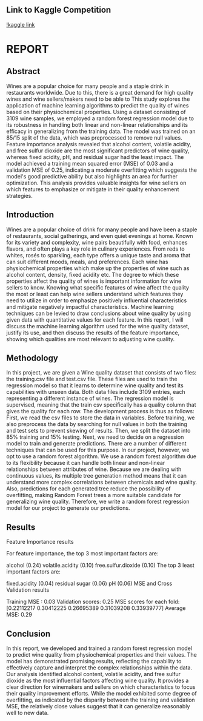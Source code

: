 ## Link to Kaggle Competition
[!kaggle link](https://www.kaggle.com/competitions/wine-quality-final-dataset)
# REPORT
## Abstract
Wines are a popular choice for many people and a staple drink in restaurants worldwide. Due to this, there is a great demand for high quality wines and wine sellers/makers need to be able to This study explores the application of machine learning algorithms to predict the quality of wines based on their physiochemical properties. Using a dataset consisting of 3109 wine samples, we employed a random forest regression model due to its robustness in handling both linear and non-linear relationships and its efficacy in generalizing from the training data. The model was trained on an 85/15 split of the data, which was preprocessed to remove null values. Feature importance analysis revealed that alcohol content, volatile acidity, and free sulfur dioxide are the most significant predictors of wine quality, whereas fixed acidity, pH, and residual sugar had the least impact. The model achieved a training mean squared error (MSE) of 0.03 and a validation MSE of 0.25, indicating a moderate overfitting which suggests the model's good predictive ability but also highlights an area for further optimization. This analysis provides valuable insights for wine sellers on which features to emphasize or mitigate in their quality enhancement strategies.

## Introduction
Wines are a popular choice of drink for many people and have been a staple of restaurants, social gatherings, and even quiet evenings at home. Known for its variety and complexity, wine pairs beautifully with food, enhances flavors, and often plays a key role in culinary experiences. From reds to whites, rosés to sparkling, each type offers a unique taste and aroma that can suit different moods, meals, and preferences. Each wine has physiochemical properties which make up the properties of wine such as alcohol content, density, fixed acidity etc. The degree to which these properties affect the quality of wines is important information for wine sellers to know. Knowing what specific features of wine affect the quality the most or least can help wine sellers understand which features they need to utilize in order to emphasize positively influential characteristics and mitigate negatively impactful characteristics. Machine learning techniques can be levied to draw conclusions about wine quality by using given data with quantitative values for each feature. In this report, I will discuss the machine learning algorithm used for the wine quality dataset, justify its use, and then discuss the results of the feature importance, showing which qualities are most relevant to adjusting wine quality.

## Methodology
In this project, we are given a Wine quality dataset that consists of two files: the training.csv file and test.csv file. These files are used to train the regression model so that it learns to determine wine quality and test its capabilities with unseen data. Both data files include 3109 entries, each representing a different instance of wines. The regression model is supervised, meaning that the train csv specifically has a quality column that gives the quality for each row. The development process is thus as follows: First, we read the csv files to store the data in variables. Before training, we also preprocess the data by searching for null values in both the training and test sets to prevent skewing of results. Then, we split the dataset into 85% training and 15% testing. Next, we need to decide on a regression model to train and generate predictions. There are a number of different techniques that can be used for this purpose. In our project, however, we opt to use a random forest algorithm. We use a random forest algorithm due to its flexibility because it can handle both linear and non-linear relationships between attributes of wine. Because we are dealing with continuous values, its multiple tree generation method means that it can understand more complex correlations between chemicals and wine quality. Also, predictions for each generated tree reduce the possibility of overfitting, making Random Forest trees a more suitable candidate for generalizing wine quality. Therefore, we write a random forest regression model for our project to generate our predictions.

## Results
Feature Importance results

For feature importance, the top 3 most important factors are:

alcohol (0.24)
volatile.acidity (0.10)
free.sulfur.dioxide (0.10)
The top 3 least important factors are:

fixed.acidity (0.04)
residual sugar (0.06)
pH (0.06)
MSE and Cross Validation results

Training MSE : 0.03 Validation scores: 0.25 MSE scores for each fold: [0.22112217 0.30412225 0.26695389 0.31039208 0.33939777] Average MSE: 0.29

## Conclusion
In this report, we developed and trained a random forest regression model to predict wine quality from physiochemical properties and their values. The model has demonstrated promising results, reflecting the capability to effectively capture and interpret the complex relationships within the data. Our analysis identified alcohol content, volatile acidity, and free sulfur dioxide as the most influential factors affecting wine quality. It provides a clear direction for winemakers and sellers on which characteristics to focus their quality improvement efforts. While the model exhibited some degree of overfitting, as indicated by the disparity between the training and validation MSE, the relatively close values suggest that it can generalize reasonably well to new data.
